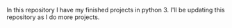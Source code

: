 In this repository I have my finished projects in python 3.
I'll be updating this repository as I do more projects.
